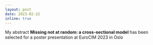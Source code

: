 ```yaml
---
layout: post
date: 2023-02-22 
inline: true
---
```


My abstract <b>Missing not at random: a cross-sectional model</b> has been selected for a poster presentation at EuroCIM 2023 in Oslo

